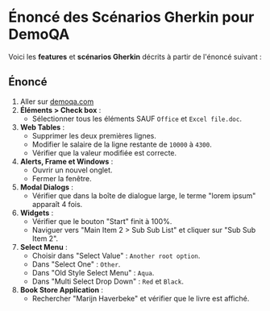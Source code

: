 # Énoncé des Scénarios Gherkin pour DemoQA

Voici les **features** et **scénarios Gherkin** décrits à partir de l'énoncé suivant :

## Énoncé

1. Aller sur [demoqa.com](https://demoqa.com)
2. **Éléments > Check box** :
   - Sélectionner tous les éléments SAUF `Office` et `Excel file.doc`.
3. **Web Tables** :
   - Supprimer les deux premières lignes.
   - Modifier le salaire de la ligne restante de `10000` à `4300`.
   - Vérifier que la valeur modifiée est correcte.
4. **Alerts, Frame et Windows** :
   - Ouvrir un nouvel onglet.
   - Fermer la fenêtre.
5. **Modal Dialogs** :
   - Vérifier que dans la boîte de dialogue large, le terme "lorem ipsum" apparaît 4 fois.
6. **Widgets** :
   - Vérifier que le bouton "Start" finit à 100%.
   - Naviguer vers "Main Item 2 > Sub Sub List" et cliquer sur "Sub Sub Item 2".
7. **Select Menu** :
   - Choisir dans "Select Value" : `Another root option`.
   - Dans "Select One" : `Other`.
   - Dans "Old Style Select Menu" : `Aqua`.
   - Dans "Multi Select Drop Down" : `Red` et `Black`.
8. **Book Store Application** :
   - Rechercher "Marijn Haverbeke" et vérifier que le livre est affiché.